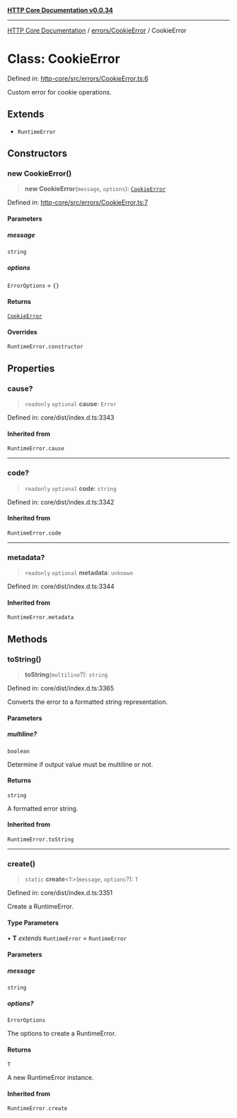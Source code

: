 [**HTTP Core Documentation v0.0.34**](../../../README.md)

***

[HTTP Core Documentation](../../../modules.md) / [errors/CookieError](../README.md) / CookieError

# Class: CookieError

Defined in: [http-core/src/errors/CookieError.ts:6](https://github.com/stonemjs/http-core/blob/8d2f265873c2a6f093cdaa7580ed7328bd078613/src/errors/CookieError.ts#L6)

Custom error for cookie operations.

## Extends

- `RuntimeError`

## Constructors

### new CookieError()

> **new CookieError**(`message`, `options`): [`CookieError`](CookieError.md)

Defined in: [http-core/src/errors/CookieError.ts:7](https://github.com/stonemjs/http-core/blob/8d2f265873c2a6f093cdaa7580ed7328bd078613/src/errors/CookieError.ts#L7)

#### Parameters

##### message

`string`

##### options

`ErrorOptions` = `{}`

#### Returns

[`CookieError`](CookieError.md)

#### Overrides

`RuntimeError.constructor`

## Properties

### cause?

> `readonly` `optional` **cause**: `Error`

Defined in: core/dist/index.d.ts:3343

#### Inherited from

`RuntimeError.cause`

***

### code?

> `readonly` `optional` **code**: `string`

Defined in: core/dist/index.d.ts:3342

#### Inherited from

`RuntimeError.code`

***

### metadata?

> `readonly` `optional` **metadata**: `unknown`

Defined in: core/dist/index.d.ts:3344

#### Inherited from

`RuntimeError.metadata`

## Methods

### toString()

> **toString**(`multiline`?): `string`

Defined in: core/dist/index.d.ts:3365

Converts the error to a formatted string representation.

#### Parameters

##### multiline?

`boolean`

Determine if output value must be multiline or not.

#### Returns

`string`

A formatted error string.

#### Inherited from

`RuntimeError.toString`

***

### create()

> `static` **create**\<`T`\>(`message`, `options`?): `T`

Defined in: core/dist/index.d.ts:3351

Create a RuntimeError.

#### Type Parameters

• **T** *extends* `RuntimeError` = `RuntimeError`

#### Parameters

##### message

`string`

##### options?

`ErrorOptions`

The options to create a RuntimeError.

#### Returns

`T`

A new RuntimeError instance.

#### Inherited from

`RuntimeError.create`
